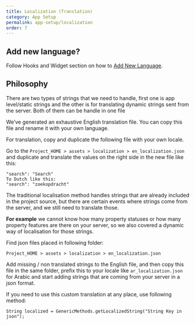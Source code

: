 ```yaml
---
title: Localization (Translation)
category: App Setup
permalink: app-setup/localization
order: 7
---
```


## Add new language?
 Follow Hooks and Widget section on how to [Add New Language](/hooks-widgets/add_new_language). 

## Philosophy
There are two types of strings that we need to handle, first one is app level/static strings and the other is for translating dynamic strings sent from the server. Both of them can be handle in one file

We’ve generated an exhaustive English translation file. You can copy this file and rename it with your own language.

For translation, copy and duplicate the following file with your own locale.

Go to the `Project_HOME > assets > localization > en_localization.json` and duplicate and translate the values on the right side in the new file like this:
```
"search": "Search"
To Dutch like this:
"search": "zoekopdracht"
```

The traditional localisation method handles strings that are already included in the project source, but there are certain events where strings come from the server, and we still need to translate those.

**For example** we cannot know how many property statuses or how many property features  are there on your server, so we also covered a dynamic way of localisation for those strings.

Find json files placed in following folder:

`Project_HOME > assets > localization > en_localization.json`

Add missing / non translated strings to the English file, and then copy this file in the same folder, prefix this to your locale like `ar_localization.json` for Arabic and start adding strings that are coming from your server in a json format.

If you need to use this custom translation at any place, use following method:
```
String localized = GenericMethods.getLocalizedString("String Key in json");
```
